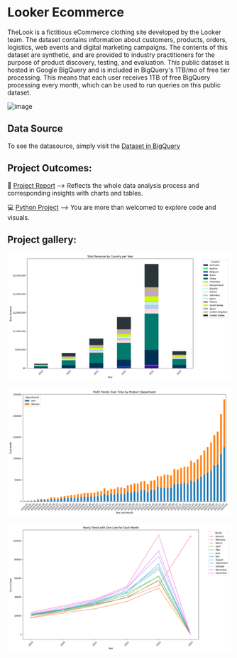 # Looker Ecommerce
TheLook is a fictitious eCommerce clothing site developed by the Looker team. The dataset contains information about customers, products, orders, logistics, web events and digital marketing campaigns. The contents of this dataset are synthetic, and are provided to industry practitioners for the purpose of product discovery, testing, and evaluation.
This public dataset is hosted in Google BigQuery and is included in BigQuery's 1TB/mo of free tier processing. This means that each user receives 1TB of free BigQuery processing every month, which can be used to run queries on this public dataset.

![image](https://github.com/user-attachments/assets/b62084c5-8ee7-4a59-ba0a-1fdc66b1168a)

## Data Source

To see the datasource, simply visit the [Dataset in BigQuery](https://console.cloud.google.com/bigquery?p=bigquery-public-data&d=thelook_ecommerce&page=dataset&project=%3F&ws=!1m4!1m3!3m2!1sbigquery-public-data!2sthelook_ecommerce&inv=1&invt=AbrJug)

## Project Outcomes:

📑 [Project Report](https://loginika.github.io/LkEcommerce/report/report.html) --> Reflects the whole data analysis process and corresponding insights with charts and tables.

💻 [Python Project](https://github.com/LogiNika/LkEcommerce/blob/1e5a8f3b5528774b5992d3355f0cd4202f5b19f8/LookerEcommerce.py) --> You are more than welcomed to explore code and visuals. 

## Project gallery:

![image](https://github.com/LogiNika/LkEcommerce/blob/dae9ff08840d6dfe00e72981997733a16cf8ccca/report/Total%20Revenue%20by%20Country.png)

![image](https://github.com/LogiNika/LkEcommerce/blob/deba93b1cc81617cb7d95cff69da052055942b8d/report/Profit%20Trends%20Over%20%20Tite(Department).png)

![image](https://github.com/LogiNika/LkEcommerce/blob/e23b2ecf21e67f8d6ceb390c9a4d45872d4d22db/report/Yearly%20Trend%20with%20One%20Line%20for%20Each%20Month.png)

